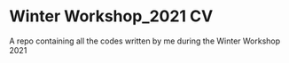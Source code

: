 # Winter Workshop_2021 CV
 A repo containing all the codes written by me during the Winter Workshop 2021
